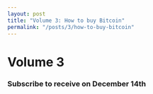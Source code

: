 ```yaml
---
layout: post
title: "Volume 3: How to buy Bitcoin"
permalink: "/posts/3/how-to-buy-bitcoin"
---
```

# Volume 3

### Subscribe to receive on December 14th

